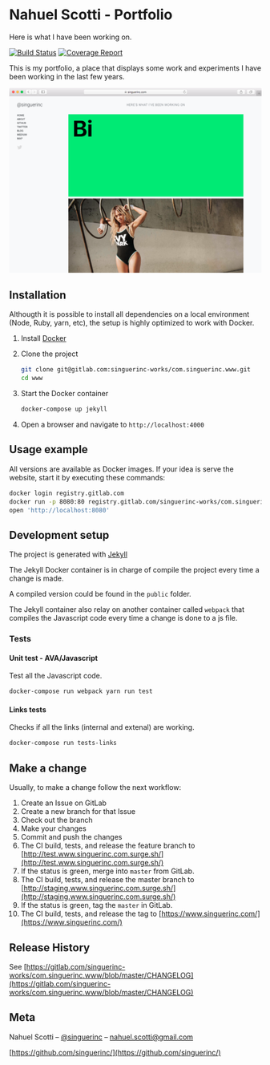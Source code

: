 Nahuel Scotti - Portfolio
===

Here is what I have been working on.

[![Build Status](https://gitlab.com/singuerinc-works/com.singuerinc.www/badges/master/build.svg)](https://gitlab.com/singuerinc-works/com.singuerinc.www/commits/master)
[![Coverage Report](https://gitlab.com/singuerinc-works/com.singuerinc.www/badges/master/coverage.svg)](https://gitlab.com/singuerinc-works/com.singuerinc.www/commits/master)

This is my portfolio, a place that displays some work and experiments I have
been working in the last few years.

![](screenshot.png)

## Installation

Althougth it is possible to install all dependencies on a local environment
(Node, Ruby, yarn, etc), the setup is highly optimized to work with Docker.

1. Install [Docker](https://www.docker.com/products/docker)
2. Clone the project
	
	```sh
	git clone git@gitlab.com:singuerinc-works/com.singuerinc.www.git
	cd www
	```
3. Start the Docker container

	```sh
	docker-compose up jekyll
	```

4. Open a browser and navigate to `http://localhost:4000`

## Usage example

All versions are available as Docker images.
If your idea is serve the website, start it by executing these commands:

```sh
docker login registry.gitlab.com
docker run -p 8080:80 registry.gitlab.com/singuerinc-works/com.singuerinc.www
open 'http://localhost:8080'
```

## Development setup

The project is generated with [Jekyll](https://jekyllrb.com/)

The Jekyll Docker container is in charge of compile the project every
time a change is made.

A compiled version could be found in the `public` folder.

The Jekyll container also relay on another container called `webpack` that
compiles the Javascript code every time a change is done to a js file.

### Tests

#### Unit test - AVA/Javascript
Test all the Javascript code.

```sh
docker-compose run webpack yarn run test
```

#### Links tests
Checks if all the links (internal and extenal) are working.

```sh
docker-compose run tests-links
```

## Make a change

Usually, to make a change follow the next workflow:

1. Create an Issue on GitLab
2. Create a new branch for that Issue
3. Check out the branch
4. Make your changes
5. Commit and push the changes
6. The CI build, tests, and release the feature branch to [http://test.www.singuerinc.com.surge.sh/](http://test.www.singuerinc.com.surge.sh/)
7. If the status is green, merge into `master` from GitLab.
8. The CI build, tests, and release the master branch to [http://staging.www.singuerinc.com.surge.sh/](http://staging.www.singuerinc.com.surge.sh/)
9. If the status is green, tag the `master` in GitLab.
10. The CI build, tests, and release the tag to [https://www.singuerinc.com/](https://www.singuerinc.com/)

## Release History

See [https://gitlab.com/singuerinc-works/com.singuerinc.www/blob/master/CHANGELOG](https://gitlab.com/singuerinc-works/com.singuerinc.www/blob/master/CHANGELOG)

## Meta

Nahuel Scotti – [@singuerinc](https://twitter.com/singuerinc) – nahuel.scotti@gmail.com

[https://github.com/singuerinc/](https://github.com/singuerinc/)

